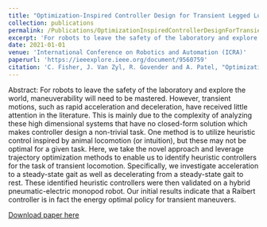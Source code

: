 ```yaml
---
title: "Optimization-Inspired Controller Design for Transient Legged Locomotion"
collection: publications
permalink: /Publications/OptimizationInspiredControllerDesignForTransientLocomotion
excerpt: 'For robots to leave the safety of the laboratory and explore the world, maneuverability will need to be mastered. However, transient motions, such as rapid acceleration and deceleration, have received little attention in the literature. This is mainly due to the complexity of analyzing these high dimensional systems that have no closed-form solution which makes controller design a non-trivial task. One method is to utilize heuristic control inspired by animal locomotion (or intuition), but these may not be optimal for a given task. Here, we take the novel approach and leverage trajectory optimization methods to enable us to identify heuristic controllers for the task of transient locomotion. Specifically, we investigate acceleration to a steady-state gait as well as decelerating from a steady-state gait to rest. These identified heuristic controllers were then validated on a hybrid pneumatic-electric monopod robot. Our initial results indicate that a Raibert controller is in fact the energy optimal policy for transient maneuvers.'
date: 2021-01-01
venue: 'International Conference on Robotics and Automation (ICRA)'
paperurl: 'https://ieeexplore.ieee.org/document/9560759'
citation: 'C. Fisher, J. Van Zyl, R. Govender and A. Patel, "Optimization-Inspired Controller Design for Transient Legged Locomotion," 2021 IEEE International Conference on Robotics and Automation (ICRA), Xi'an, China, 2021, pp. 8345-8351, doi: 10.1109/ICRA48506.2021.9560759.'
---
```

Abstract: For robots to leave the safety of the laboratory and explore the world, maneuverability will need to be mastered. However, transient motions, such as rapid acceleration and deceleration, have received little attention in the literature. This is mainly due to the complexity of analyzing these high dimensional systems that have no closed-form solution which makes controller design a non-trivial task. One method is to utilize heuristic control inspired by animal locomotion (or intuition), but these may not be optimal for a given task. Here, we take the novel approach and leverage trajectory optimization methods to enable us to identify heuristic controllers for the task of transient locomotion. Specifically, we investigate acceleration to a steady-state gait as well as decelerating from a steady-state gait to rest. These identified heuristic controllers were then validated on a hybrid pneumatic-electric monopod robot. Our initial results indicate that a Raibert controller is in fact the energy optimal policy for transient maneuvers.

[Download paper here](http://Callen-Fisher.github.io/Publications/OptimizationInspiredControllerDesignForTransientLocomotion.pdf)


